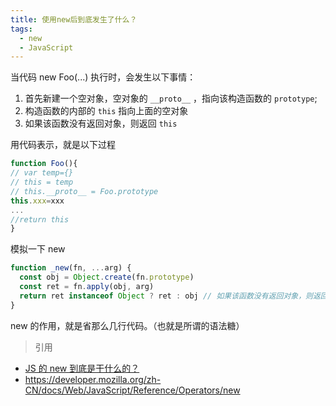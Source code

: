 ```yaml
---
title: 使用new后到底发生了什么？
tags:
  - new
  - JavaScript
---
```


当代码 new Foo(...) 执行时，会发生以下事情：

1. 首先新建一个空对象，空对象的 `__proto__` ，指向该构造函数的 `prototype`;
2. 构造函数的内部的 `this` 指向上面的空对象
3. 如果该函数没有返回对象，则返回 `this`

<!-- more -->

用代码表示，就是以下过程

```javascript
function Foo(){
// var temp={}
// this = temp
// this.__proto__ = Foo.prototype
this.xxx=xxx
...
//return this
}
```

模拟一下 new

```javascript
function _new(fn, ...arg) {
  const obj = Object.create(fn.prototype)
  const ret = fn.apply(obj, arg)
  return ret instanceof Object ? ret : obj // 如果该函数没有返回对象，则返回obj
}
```

new 的作用，就是省那么几行代码。（也就是所谓的语法糖）

> 引用

- [JS 的 new 到底是干什么的？](https://zhuanlan.zhihu.com/p/23987456)
- https://developer.mozilla.org/zh-CN/docs/Web/JavaScript/Reference/Operators/new
